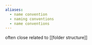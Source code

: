 ```yaml
---
aliases:
  - name convention
  - naming conventions
  - name conventions
---
```

often close related to [[folder structure]]